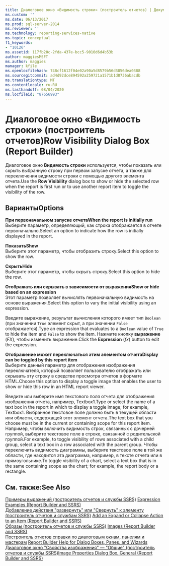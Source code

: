 ```yaml
---
title: Диалоговое окно «Видимость строки» (построитель отчетов) | Документация Майкрософт
ms.custom: ''
ms.date: 06/13/2017
ms.prod: sql-server-2014
ms.reviewer: ''
ms.technology: reporting-services-native
ms.topic: conceptual
f1_keywords:
- "10126"
ms.assetid: 117fb20c-2fda-437e-bcc5-9010d6d4b53b
author: maggiesMSFT
ms.author: maggies
manager: kfile
ms.openlocfilehash: 748cf1612f04e02a90a5d8579b56d3856dea0388
ms.sourcegitcommit: ad4d92dce894592a259721a1571b1d8736abacdb
ms.translationtype: MT
ms.contentlocale: ru-RU
ms.lasthandoff: 08/04/2020
ms.locfileid: "87656993"
---
```

# <a name="row-visibility-dialog-box-report-builder"></a><span data-ttu-id="64539-102">Диалоговое окно «Видимость строки» (построитель отчетов)</span><span class="sxs-lookup"><span data-stu-id="64539-102">Row Visibility Dialog Box (Report Builder)</span></span>
  <span data-ttu-id="64539-103">Диалоговое окно **Видимость строки** используется, чтобы показать или скрыть выбранную строку при первом запуске отчета, а также для переключения видимости строки с помощью другого элемента отчета.</span><span class="sxs-lookup"><span data-stu-id="64539-103">Use the **Row Visibility** dialog box to show or hide the selected row when the report is first run or to use another report item to toggle the visibility of the row.</span></span>  
  
## <a name="options"></a><span data-ttu-id="64539-104">Варианты</span><span class="sxs-lookup"><span data-stu-id="64539-104">Options</span></span>  
 <span data-ttu-id="64539-105">**При первоначальном запуске отчета**</span><span class="sxs-lookup"><span data-stu-id="64539-105">**When the report is initially run**</span></span>  
 <span data-ttu-id="64539-106">Выберите параметр, определяющий, как строка отображается в отчете первоначально.</span><span class="sxs-lookup"><span data-stu-id="64539-106">Select an option to indicate how the row is initially displayed in the report.</span></span>  
  
 <span data-ttu-id="64539-107">**Показать**</span><span class="sxs-lookup"><span data-stu-id="64539-107">**Show**</span></span>  
 <span data-ttu-id="64539-108">Выберите этот параметр, чтобы отобразить строку.</span><span class="sxs-lookup"><span data-stu-id="64539-108">Select this option to show the row.</span></span>  
  
 <span data-ttu-id="64539-109">**Скрыть**</span><span class="sxs-lookup"><span data-stu-id="64539-109">**Hide**</span></span>  
 <span data-ttu-id="64539-110">Выберите этот параметр, чтобы скрыть строку.</span><span class="sxs-lookup"><span data-stu-id="64539-110">Select this option to hide the row.</span></span>  
  
 <span data-ttu-id="64539-111">**Отображать или скрывать в зависимости от выражения**</span><span class="sxs-lookup"><span data-stu-id="64539-111">**Show or hide based on an expression**</span></span>  
 <span data-ttu-id="64539-112">Этот параметр позволяет вычислять первоначальную видимость на основе выражения.</span><span class="sxs-lookup"><span data-stu-id="64539-112">Select this option to vary the initial visibility using an expression.</span></span>  
  
 <span data-ttu-id="64539-113">Введите выражение, результат вычисления которого имеет тип `Boolean` (при значении `True` элемент скрыт, а при значении `False` отображается).</span><span class="sxs-lookup"><span data-stu-id="64539-113">Type an expression that evaluates to a `Boolean` value of `True` to hide the item and `False` to show the item.</span></span> <span data-ttu-id="64539-114">Нажмите кнопку **выражение** (*FX*), чтобы изменить выражение.</span><span class="sxs-lookup"><span data-stu-id="64539-114">Click the **Expression** (*fx*) button to edit the expression.</span></span>  
  
 <span data-ttu-id="64539-115">**Отображение может переключаться этим элементом отчета**</span><span class="sxs-lookup"><span data-stu-id="64539-115">**Display can be toggled by this report item**</span></span>  
 <span data-ttu-id="64539-116">Выберите данный параметр для отображения изображения переключателя, который позволяет пользователю отображать или скрывать эту строку в средстве просмотра отчетов в формате HTML.</span><span class="sxs-lookup"><span data-stu-id="64539-116">Choose this option to display a toggle image that enables the user to show or hide this row in an HTML report viewer.</span></span>  
  
 <span data-ttu-id="64539-117">Введите или выберите имя текстового поля отчета для отображения изображения отчета, например, Textbox1.</span><span class="sxs-lookup"><span data-stu-id="64539-117">Type or select the name of a text box in the report in which to display a toggle image; for example, Textbox1.</span></span> <span data-ttu-id="64539-118">Выбранное текстовое поле должно быть в текущей области или области, содержащей этот элемент отчета.</span><span class="sxs-lookup"><span data-stu-id="64539-118">The text box that you choose must be in the current or containing scope for this report item.</span></span> <span data-ttu-id="64539-119">Например, чтобы включить видимость строк, связанных с дочерней группой, выберите текстовое поле в строке, связанной с родительской группой.</span><span class="sxs-lookup"><span data-stu-id="64539-119">For example, to toggle visibility of rows associated with a child group, select a text box in a row associated with the parent group.</span></span> <span data-ttu-id="64539-120">Чтобы переключить видимость диаграммы, выберите текстовое поле в той же области, где находится эта диаграмма, например, в тексте отчета или в прямоугольнике.</span><span class="sxs-lookup"><span data-stu-id="64539-120">To toggle visibility of a chart, select a text box that is in the same containing scope as the chart; for example, the report body or a rectangle.</span></span>  
  
## <a name="see-also"></a><span data-ttu-id="64539-121">См. также:</span><span class="sxs-lookup"><span data-stu-id="64539-121">See Also</span></span>  
 <span data-ttu-id="64539-122">[Примеры выражений (построитель отчетов и службы SSRS)](report-design/expression-examples-report-builder-and-ssrs.md) </span><span class="sxs-lookup"><span data-stu-id="64539-122">[Expression Examples &#40;Report Builder and SSRS&#41;](report-design/expression-examples-report-builder-and-ssrs.md) </span></span>  
 <span data-ttu-id="64539-123">[Добавление действия "развернуть" или "Свернуть" к элементу &#40;построитель отчетов и службам SSRS&#41;](report-design/add-an-expand-or-collapse-action-to-an-item-report-builder-and-ssrs.md) </span><span class="sxs-lookup"><span data-stu-id="64539-123">[Add an Expand or Collapse Action to an Item &#40;Report Builder and SSRS&#41;](report-design/add-an-expand-or-collapse-action-to-an-item-report-builder-and-ssrs.md) </span></span>  
 <span data-ttu-id="64539-124">[Образы &#40;построитель отчетов и службы SSRS&#41;](report-design/images-report-builder-and-ssrs.md) </span><span class="sxs-lookup"><span data-stu-id="64539-124">[Images &#40;Report Builder and SSRS&#41;](report-design/images-report-builder-and-ssrs.md) </span></span>  
 <span data-ttu-id="64539-125">[Построитель отчетов справки по диалоговым окнам, панелям и мастерам](../../2014/reporting-services/report-builder-help-for-dialog-boxes-panes-and-wizards.md) </span><span class="sxs-lookup"><span data-stu-id="64539-125">[Report Builder Help for Dialog Boxes, Panes, and Wizards](../../2014/reporting-services/report-builder-help-for-dialog-boxes-panes-and-wizards.md) </span></span>  
 [<span data-ttu-id="64539-126">Диалоговое окно "Свойства изображения" — "Общие" (построитель отчетов и службы SSRS)</span><span class="sxs-lookup"><span data-stu-id="64539-126">Image Properties Dialog Box, General &#40;Report Builder and SSRS&#41;</span></span>](../../2014/reporting-services/image-properties-dialog-box-general-report-builder-and-ssrs.md)  
  
  
